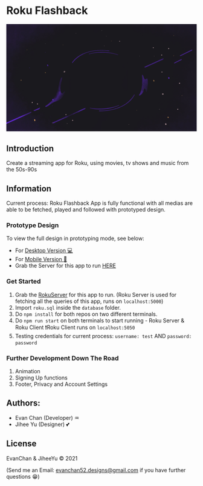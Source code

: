 # Roku Flashback
<img src="public/images/profile_bckgrd.png" width="650">

## Introduction
Create a streaming app for Roku, using movies, tv shows and music from the 50s-90s
## Information
Current process: Roku Flashback App is fully functional with all medias are able to be fetched, played and followed with prototyped design.
### Prototype Design
To view the full design in prototyping mode, see below:
- For [Desktop Version :computer:](https://xd.adobe.com/view/100c5ab8-acac-4e79-82a8-54aea4310c18-455f/?fbclid=IwAR0p13CQRAUXO7fqXEmJZggMSKJxMOpGW0S-r9KOqvdKseUSkzXby-5zFOc)
- For [Mobile Version :iphone:](https://xd.adobe.com/view/697ca4f2-7365-45eb-9c95-b8923a68149c-3c2f/screen/59d3eed4-172b-4954-9b13-25527141b40f/?fbclid=IwAR2F3aANFONojJ4i6cX78VSscEAK6jreK4MaLfE1RRUIrQZ-s3W3jl3bP6M)
- Grab the Server for this app to run [HERE](https://github.com/evanchandesigns/Tran_MT_Yu_J_RokuServer)

### Get Started
1. Grab the [RokuServer](https://github.com/evanchandesigns/Tran_MT_Yu_J_RokuServer) for this app to run. (Roku Server is used for fetching all the queries of this app, runs on `localhost:5000`)
2. Import `roku.sql` inside the `database` folder.
3. Do `npm install` for both repos on two different terminals.
4. Do `npm run start` on both terminals to start running - Roku Server & Roku Client :exclamation:Roku Client runs on `localhost:5050`
5. Testing credentials for current process: `username: test` AND `password: password`

### Further Development Down The Road
1. Animation
2. Signing Up functions
3. Footer, Privacy and Account Settings

## Authors:
- Evan Chan (Developer) :aquarius:
- Jihee Yu (Designer) :two_hearts:

## License
EvanChan & JiheeYu :copyright: 2021

(Send me an Email: evanchan52.designs@gmail.com if you have further questions :grin:)